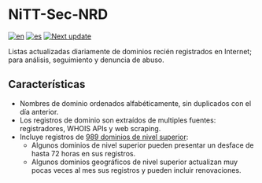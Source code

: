 # NiTT-Sec-NRD
[![en](https://img.shields.io/badge/lang-en-blue.svg)](https://github.com/nicotechtips/nitt-sec-nrd/blob/main/README.md)
[![es](https://img.shields.io/badge/lang-es-blue.svg)](https://github.com/nicotechtips/nitt-sec-nrd/blob/main/README.es.md)
[![Next update](https://img.shields.io/badge/Next_Update-06:00_UTC-orange)](https://github.com/nicotechtips/nitt-sec-nrd/tree/main/lists)

Listas actualizadas diariamente de dominios recién registrados en Internet; para análisis, seguimiento y denuncia de abuso.

## Características
- Nombres de dominio ordenados alfabéticamente, sin duplicados con el día anterior.
- Los registros de dominio son extraídos de multiples fuentes: registradores, WHOIS APIs y web scraping.
- Incluye registros de [989 dominios de nivel superior](https://github.com/nicotechtips/nitt-sec-nrd/blob/main/tlds.txt):
  - Algunos dominios de nivel superior pueden presentar un desface de hasta 72 horas en sus registros.
  - Algunos dominios geográficos de nivel superior actualizan muy pocas veces al mes sus registros y pueden incluir renovaciones.

